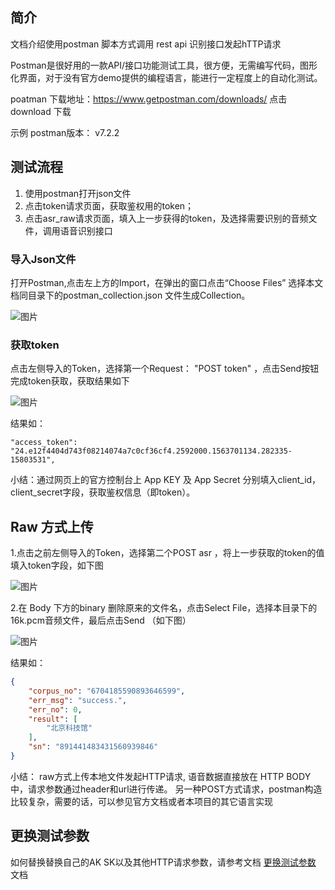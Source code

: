 ## 简介

文档介绍使用postman 脚本方式调用 rest api 识别接口发起hTTP请求 

Postman是很好用的一款API/接口功能测试工具，很方便，无需编写代码，图形化界面，对于没有官方demo提供的编程语言，能进行一定程度上的自动化测试。

poatman 下载地址：https://www.getpostman.com/downloads/  点击download 下载

示例 postman版本： v7.2.2


## 测试流程

1. 使用postman打开json文件 
2. 点击token请求页面，获取鉴权用的token；
3. 点击asr_raw请求页面，填入上一步获得的token，及选择需要识别的音频文件，调用语音识别接口

###  导入Json文件

打开Postman,点击左上方的Import，在弹出的窗口点击“Choose Files” 选择本文档同目录下的postman_collection.json 文件生成Collection。

![图片](https://raw.githubusercontent.com/Baidu-AIP/speech-demo/master/rest-api-asr/postman/doc-images/201906201400.png)


###  获取token

点击左侧导入的Token，选择第一个Request： "POST token" ，点击Send按钮完成token获取，获取结果如下

![图片](https://raw.githubusercontent.com/Baidu-AIP/speech-demo/master/rest-api-asr/postman/doc-images/201906201401.png)


结果如：
```
"access_token": "24.e12f4404d743f08214074a7c0cf36cf4.2592000.1563701134.282335-15803531",
```

小结：通过网页上的官方控制台上 App KEY 及 App Secret 分别填入client_id，client_secret字段，获取鉴权信息（即token）。

## Raw 方式上传


1.点击之前左侧导入的Token，选择第二个POST asr ，将上一步获取的token的值填入token字段，如下图

![图片](https://raw.githubusercontent.com/Baidu-AIP/speech-demo/master/rest-api-asr/postman/doc-images/201906201402.png)


2.在 Body 下方的binary 删除原来的文件名，点击Select File，选择本目录下的16k.pcm音频文件，最后点击Send （如下图）

![图片](https://raw.githubusercontent.com/Baidu-AIP/speech-demo/master/rest-api-asr/postman/doc-images/201906201403.png)


结果如：
```json
{
    "corpus_no": "6704185590893646599",
    "err_msg": "success.",
    "err_no": 0,
    "result": [
        "北京科技馆"
    ],
    "sn": "891441483431560939846"
}
```

小结： raw方式上传本地文件发起HTTP请求, 语音数据直接放在 HTTP BODY 中，请求参数通过header和url进行传递。
另一种POST方式请求，postman构造比较复杂，需要的话，可以参见官方文档或者本项目的其它语言实现

## 更换测试参数
如何替换替换自己的AK SK以及其他HTTP请求参数，请参考文档   <a href="/rest-api-asr/postman/更换测试参数.md">更换测试参数 </a>文档



